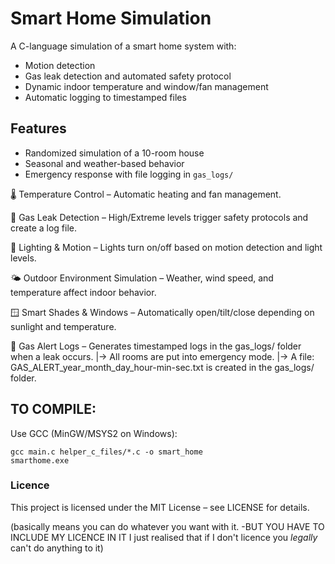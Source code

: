 # Smart Home Simulation

A C-language simulation of a smart home system with:
- Motion detection
- Gas leak detection and automated safety protocol
- Dynamic indoor temperature and window/fan management
- Automatic logging to timestamped files

## Features
- Randomized simulation of a 10-room house
- Seasonal and weather-based behavior
- Emergency response with file logging in `gas_logs/`

🌡 Temperature Control – Automatic heating and fan management.

💨 Gas Leak Detection – High/Extreme levels trigger safety protocols and create a log file.

🔦 Lighting & Motion – Lights turn on/off based on motion detection and light levels.

🌤 Outdoor Environment Simulation – Weather, wind speed, and temperature affect indoor behavior.

🪟 Smart Shades & Windows – Automatically open/tilt/close depending on sunlight and temperature.

📁 Gas Alert Logs – Generates timestamped logs in the gas_logs/ folder when a leak occurs.
|->  All rooms are put into emergency mode.
|->  A file: GAS_ALERT_year_month_day_hour-min-sec.txt is created in the gas_logs/ folder.

## TO COMPILE: 
Use GCC (MinGW/MSYS2 on Windows):
```
gcc main.c helper_c_files/*.c -o smart_home 
smarthome.exe 
```

 ### Licence
 This project is licensed under the MIT License – see LICENSE for details.

(basically means you can do whatever you want with it. 
-BUT YOU HAVE TO INCLUDE MY LICENCE IN IT 
I just realised that if I don't licence you *legally* can't do anything to it)
